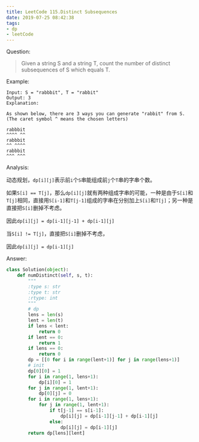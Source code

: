 ```yaml
---
title: LeetCode 115.Distinct Subsequences
date: 2019-07-25 08:42:38
tags: 
- dp
- leetCode
---
```


Question:

> Given a string S and a string T, count the number of distinct subsequences of S which equals T.

<!--more-->

Example:

    Input: S = "rabbbit", T = "rabbit"
    Output: 3
    Explanation:

    As shown below, there are 3 ways you can generate "rabbit" from S.
    (The caret symbol ^ means the chosen letters)

    rabbbit
    ^^^^ ^^
    rabbbit
    ^^ ^^^^
    rabbbit
    ^^^ ^^^

Analysis:

动态规划，`dp[i][j]`表示前`i`个`S`串能组成前`j`个`T`串的字串个数。

如果`S[i] == T[j]`，那么`dp[i][j]`就有两种组成字串的可能，一种是由于`S[i]`和`T[j]`相同，直接用`S[i-1]`和`T[j-1]`组成的字串在分别加上`S[i]`和`T[j]`；另一种是直接把`S[i]`删掉不考虑。

因此`dp[i][j] = dp[i-1][j-1] + dp[i-1][j]`

当`S[i] != T[j]`，直接把`S[i]`删掉不考虑，

因此`dp[i][j] = dp[i-1][j]`

Answer:

``` python
class Solution(object):
    def numDistinct(self, s, t):
        """
        :type s: str
        :type t: str
        :rtype: int
        """
        # dp
        lens = len(s)
        lent = len(t)
        if lens < lent:
            return 0
        if lent == 0:
            return 1
        if lens == 0:
            return 0
        dp = [[0 for i in range(lent+1)] for j in range(lens+1)]
        # init
        dp[0][0] = 1
        for i in range(1, lens+1):
            dp[i][0] = 1
        for j in range(1, lent+1):
            dp[0][j] = 0
        for i in range(1, lens+1):
            for j in range(1, lent+1):
                if t[j-1] == s[i-1]:
                    dp[i][j] = dp[i-1][j-1] + dp[i-1][j]
                else:
                    dp[i][j] = dp[i-1][j]
        return dp[lens][lent]
```
